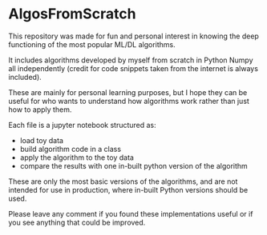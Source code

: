 # AlgosFromScratch

This repository was made for fun and personal interest in knowing the deep functioning of the most popular ML/DL algorithms.  

It includes algorithms developed by myself from scratch in Python Numpy all independently (credit for code snippets taken from the internet is always included).  

These are mainly for personal learning purposes, but I hope they can be useful for who wants to understand how algorithms work rather than just how to apply them.  

Each file is a jupyter notebook structured as:
- load toy data
- build algorithm code in a class
- apply the algorithm to the toy data
- compare the results with one in-built python version of the algorithm

These are only the most basic versions of the algorithms, and are not intended for use in production, where in-built Python versions should be used.  

Please leave any comment if you found these implementations useful or if you see anything that could be improved.


